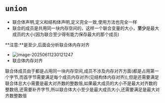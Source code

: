 # `union`

- 联合体声明,定义和结构体声明,定义完全一致,使用方法也完全一样
- 联合的成员是共用同一块内存空间的，这样一个联合变量的大小，**至少**是最大成员的大小(因为联合至少得有能力保存最大的那个成员)

**注意:**是至少,后面会分析联合体内存对齐

- ![image-20250611230121247](https://gitee.com/hulu135289/Typora/raw/master/img/20250611230128513.png)
- 联合体内存对齐

联合体成员由于都是占用同一块内存空间,成员不涉及内存对齐方面(都是占用第一个字节,而首字节需要满足每个成员内存对齐(见结构体内存对齐)),但是还需要满足联合体总大小需要是最大对齐数的整数倍,如果最大成员的大小不是最大对齐数的整数倍,还需要补齐字节,所以联合体大小至少是最大成员大小,还需要满足是最大对齐数整数倍